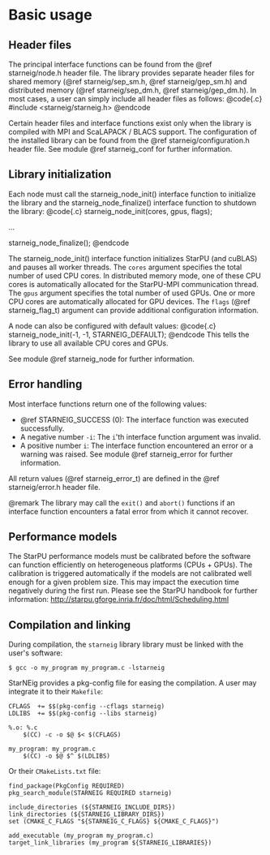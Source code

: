 # Basic usage

## Header files

The principal interface functions can be found from the @ref starneig/node.h
header file. The library provides separate header files for shared memory
(@ref starneig/sep_sm.h, @ref starneig/gep_sm.h) and distributed memory
(@ref starneig/sep_dm.h, @ref starneig/gep_dm.h). In most cases, a user can
simply include all header files as follows:
@code{.c}
#include <starneig/starneig.h>
@endcode

Certain header files and interface functions exist only when the library
is compiled with MPI and ScaLAPACK / BLACS support. The configuration of the
installed library can be found from the @ref starneig/configuration.h header
file. See module @ref starneig_conf for further information.

## Library initialization

Each node must call the starneig_node_init() interface function to initialize
the library and the starneig_node_finalize() interface function to shutdown the
library:
@code{.c}
starneig_node_init(cores, gpus, flags);

...

starneig_node_finalize();
@endcode

The starneig_node_init() interface function initializes StarPU (and cuBLAS) and
pauses all worker threads. The `cores` argument specifies the total number of
used CPU cores. In distributed memory mode, one of these CPU cores is
automatically allocated for the StarPU-MPI communication thread. The `gpus`
argument specifies the total number of used GPUs. One or more CPU cores are
automatically allocated for GPU devices. The `flags` (@ref starneig_flag_t)
argument can provide additional configuration information.

A node can also be configured with default values:
@code{.c}
starneig_node_init(-1, -1, STARNEIG_DEFAULT);
@endcode
This tells the library to use all available CPU cores and GPUs.

See module @ref starneig_node for further information.

## Error handling

Most interface functions return one of the following values:

 - @ref STARNEIG_SUCCESS (0): The interface function was executed successfully.
 - A negative number `-i`: The `i`'th interface function argument was invalid.
 - A positive number `i`: The interface function encountered an error or a
   warning was raised. See module @ref starneig_error for further information.

All return values (@ref starneig_error_t) are defined in the
@ref starneig/error.h header file.

@remark The library may call the `exit()` and `abort()` functions if an
interface function encounters a fatal error from which it cannot recover.

## Performance models

The StarPU performance models must be calibrated before the software can
function efficiently on heterogeneous platforms (CPUs + GPUs). The calibration
is triggered automatically if the models are not calibrated well enough for a
given problem size. This may impact the execution time negatively during the
first run. Please see the StarPU handbook for further information:
http://starpu.gforge.inria.fr/doc/html/Scheduling.html

## Compilation and linking

During compilation, the `starneig` library library must be linked with the
user's software:
```
$ gcc -o my_program my_program.c -lstarneig
```

StarNEig provides a pkg-config file for easing the compilation. A user may
integrate it to their `Makefile`:
```
CFLAGS  += $$(pkg-config --cflags starneig)
LDLIBS  += $$(pkg-config --libs starneig)

%.o: %.c
	$(CC) -c -o $@ $< $(CFLAGS)

my_program: my_program.c
	$(CC) -o $@ $^ $(LDLIBS)
```
Or their `CMakeLists.txt` file:
```
find_package(PkgConfig REQUIRED)
pkg_search_module(STARNEIG REQUIRED starneig)

include_directories (${STARNEIG_INCLUDE_DIRS})
link_directories (${STARNEIG_LIBRARY_DIRS})
set (CMAKE_C_FLAGS "${STARNEIG_C_FLAGS} ${CMAKE_C_FLAGS}")

add_executable (my_program my_program.c)
target_link_libraries (my_program ${STARNEIG_LIBRARIES})
```
